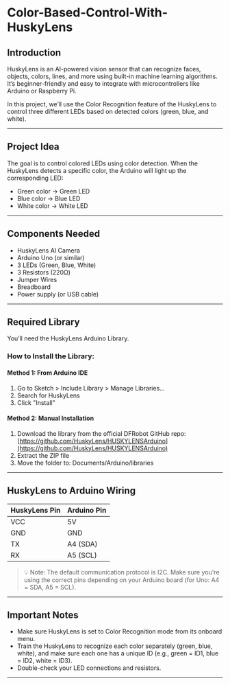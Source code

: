 # Color-Based-Control-With-HuskyLens

## Introduction
HuskyLens is an AI-powered vision sensor that can recognize faces, objects, colors, lines, and more using built-in machine learning algorithms. It’s beginner-friendly and easy to integrate with microcontrollers like Arduino or Raspberry Pi.

In this project, we’ll use the Color Recognition feature of the HuskyLens to control three different LEDs based on detected colors (green, blue, and white).

---

## Project Idea

The goal is to control colored LEDs using color detection. When the HuskyLens detects a specific color, the Arduino will light up the corresponding LED:
- Green color → Green LED
- Blue color → Blue LED
- White color → White LED

---

## Components Needed
- HuskyLens AI Camera
- Arduino Uno (or similar)
- 3 LEDs (Green, Blue, White)
- 3 Resistors (220Ω)
- Jumper Wires
- Breadboard
- Power supply (or USB cable)

---

## Required Library

You’ll need the HuskyLens Arduino Library.

###  How to Install the Library:

#### Method 1: From Arduino IDE
1. Go to Sketch > Include Library > Manage Libraries...
2. Search for HuskyLens
3. Click "Install"

#### Method 2: Manual Installation
1. Download the library from the official DFRobot GitHub repo:  
   [https://github.com/HuskyLens/HUSKYLENSArduino](https://github.com/HuskyLens/HUSKYLENSArduino)
2. Extract the ZIP file
3. Move the folder to: Documents/Arduino/libraries

---

##  HuskyLens to Arduino Wiring

| HuskyLens Pin | Arduino Pin |
|---------------|-------------|
| VCC           | 5V          |
| GND           | GND         |
| TX            | A4 (SDA)    |
| RX            | A5 (SCL)    |

> 💡 Note: The default communication protocol is I2C. Make sure you're using the correct pins depending on your Arduino board (for Uno: A4 = SDA, A5 = SCL).

---

##  Important Notes
- Make sure HuskyLens is set to Color Recognition mode from its onboard menu.
- Train the HuskyLens to recognize each color separately (green, blue, white), and make sure each one has a unique ID (e.g., green = ID1, blue = ID2, white = ID3).
- Double-check your LED connections and resistors.

---

